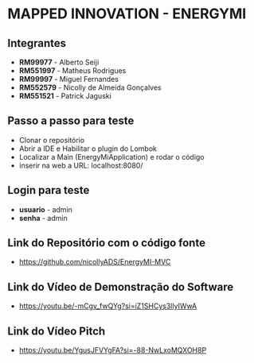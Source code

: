 # MAPPED INNOVATION - ENERGYMI

## Integrantes
- **RM99977** - Alberto Seiji  
- **RM551997** - Matheus Rodrigues  
- **RM99997** - Miguel Fernandes  
- **RM552579** - Nicolly de Almeida Gonçalves  
- **RM551521** - Patrick Jaguski  

## Passo a passo para teste
- Clonar o repositório
- Abrir a IDE e Habilitar o plugin do Lombok 
- Localizar a Main (EnergyMiApplication) e rodar o código
- inserir na web a URL: localhost:8080/

## Login para teste
- **usuario** - admin
- **senha** - admin

## Link do Repositório com o código fonte
- https://github.com/nicollyADS/EnergyMI-MVC

## Link do Vídeo de Demonstração do Software
- https://youtu.be/-mCgv_fwQYg?si=iZ1SHCys3llyIWwA

## Link do Vídeo Pitch
- https://youtu.be/YgusJFVYgFA?si=-88-NwLxoMQXOH8P
